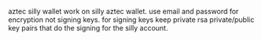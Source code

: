 aztec silly wallet
work on silly aztec wallet. use email and password for encryption not signing keys. for signing keys keep private rsa private/public key pairs that do the signing for the silly account. 